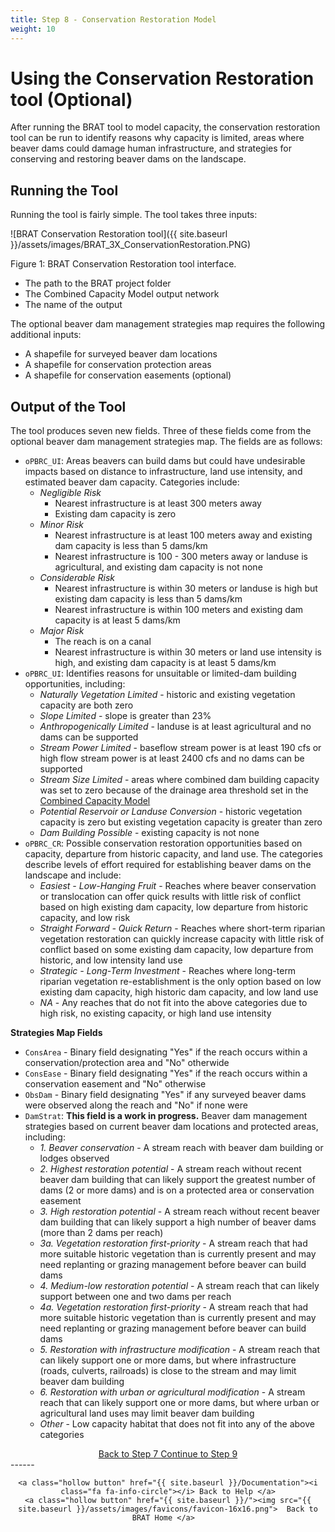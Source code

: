 ```yaml
---
title: Step 8 - Conservation Restoration Model
weight: 10
---
```


# Using the Conservation Restoration tool (Optional)

After running the BRAT tool to model capacity, the conservation restoration tool can be run to identify reasons why capacity is limited, areas where beaver dams could damage human infrastructure, and strategies for conserving and restoring beaver dams on the landscape.

## Running the Tool

Running the tool is fairly simple. The tool takes three inputs:

![BRAT Conservation Restoration tool]({{ site.baseurl }}/assets/images/BRAT_3X_ConservationRestoration.PNG)

Figure 1: BRAT Conservation Restoration tool interface.

* The path to the BRAT project folder
* The Combined Capacity Model output network
* The name of the output

The optional beaver dam management strategies map requires the following additional inputs:

* A shapefile for surveyed beaver dam locations
* A shapefile for conservation protection areas
* A shapefile for conservation easements (optional)

## Output of the Tool
The tool produces seven new fields. Three of these fields come from the optional beaver dam management strategies map. The fields are as follows:
* `oPBRC_UI`: Areas beavers can build dams but could have undesirable impacts based on distance to infrastructure, land use intensity, and estimated beaver dam capacity. Categories include:
  * *Negligible Risk* 
    * Nearest infrastructure is at least 300 meters away
    * Existing dam capacity is zero
  * *Minor Risk* 
    * Nearest infrastructure is at least 100 meters away and existing dam capacity is less than 5 dams/km 
    * Nearest infrastructure is 100 - 300 meters away or landuse is agricultural, and existing dam capacity is not none
  * *Considerable Risk*
    * Nearest infrastructure is within 30 meters or landuse is high but existing dam capacity is less than 5 dams/km
    * Nearest infrastructure is within 100 meters and existing dam capacity is at least 5 dams/km
  * *Major Risk* 
    * The reach is on a canal
    * Nearest infrastructure is within 30 meters or land use intensity is high, and existing dam capacity is at least 5 dams/km
* `oPBRC_UI`: Identifies reasons for unsuitable or limited-dam building opportunities, including:
  * *Naturally Vegetation Limited* - historic and existing vegetation capacity are both zero
  * *Slope Limited* - slope is greater than 23%
  * *Anthropogenically Limited* - landuse is at least agricultural and no dams can be supported
  * *Stream Power Limited* - baseflow stream power is at least 190 cfs or high flow stream power is at least 2400 cfs and no dams can be supported
  * *Stream Size Limited* - areas where combined dam building capacity was set to zero because of the drainage area threshold set in the [Combined Capacity Model](/Documentation/Tutorials/7-BRATCombinedFIS)
  * *Potential Reservoir or Landuse Conversion* - historic vegetation capacity is zero but existing vegetation capacity is greater than zero
  * *Dam Building Possible* - existing capacity is not none
* `oPBRC_CR`: Possible conservation restoration opportunities based on capacity, departure from historic capacity, and land use. The categories describe levels of effort required for establishing beaver dams on the landscape and include:
  * *Easiest - Low-Hanging Fruit* - Reaches where beaver conservation or translocation can offer quick results with little risk of conflict based on high existing dam capacity, low departure from historic capacity, and low risk
  * *Straight Forward - Quick Return* - Reaches where short-term riparian vegetation restoration can quickly increase capacity with little risk of conflict based on some existing dam capacity, low departure from historic, and low intensity land use
  * *Strategic - Long-Term Investment* - Reaches where long-term riparian vegetation re-establishment is the only option based on low existing dam capacity, high historic dam capacity, and low land use
  * *NA* - Any reaches that do not fit into the above categories due to high risk, no existing capacity, or high land use intensity

**Strategies Map Fields**

* `ConsArea` - Binary field designating "Yes" if the reach occurs within a conservation/protection area and "No" otherwide
* `ConsEase` - Binary field designating "Yes" if the reach occurs within a conservation easement and "No" otherwise
* `ObsDam` - Binary field designating "Yes" if any surveyed beaver dams were observed along the reach and "No" if none were
* `DamStrat`: **This field is a work in progress.** Beaver dam management strategies based on current beaver dam locations and protected areas, including:
  * *1. Beaver conservation* - A stream reach with beaver dam building or lodges observed 
  * *2. Highest restoration potential* - A stream reach without recent beaver dam building that can likely
    support the greatest number of dams (2 or more dams) and is on a protected area or conservation easement
  * *3. High restoration potential* - A stream reach without recent beaver dam building that can likely support a high number of beaver dams (more than 2 dams per reach)
  * *3a. Vegetation restoration first-priority* - A stream reach that had more suitable historic vegetation than is currently present and may need replanting or grazing management before beaver can build dams
  * *4. Medium-low restoration potential* - A stream reach that can likely support between one and
    two dams per reach
  * *4a. Vegetation restoration first-priority* - A stream reach that had more suitable historic vegetation than is currently present and may need replanting or grazing management before beaver can build dams
  * *5. Restoration with infrastructure modification* - A stream reach that can likely support one or more dams, but where infrastructure (roads, culverts, railroads) is close to the stream and may limit beaver dam building
  * *6. Restoration with urban or agricultural modification* - A stream reach that can likely support one or more dams, but where urban or agricultural land uses may limit beaver dam building
  * *Other* - Low capacity habitat that does not fit into any of the above categories

<div align="center">
	<a class="hollow button" href="{{ site.baseurl }}/Documentation/Tutorials/7-BRATCombinedFIS"><i class="fa fa-arrow-circle-left"></i> Back to Step 7 </a>
	<a class="hollow button" href="{{ site.baseurl }}/Documentation/Tutorials/9-DataValidation"><i class="fa fa-arrow-circle-right"></i> Continue to Step 9 </a>
</div>	
------
<div align="center">

	<a class="hollow button" href="{{ site.baseurl }}/Documentation"><i class="fa fa-info-circle"></i> Back to Help </a>
	<a class="hollow button" href="{{ site.baseurl }}/"><img src="{{ site.baseurl }}/assets/images/favicons/favicon-16x16.png">  Back to BRAT Home </a>  
</div>
